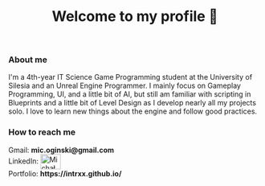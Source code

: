 <div align="center">
  <h1>Welcome to my profile 👋</h1>
</div>

<br/>

<h3 align="left">About me</h3>
<p>I'm a 4th-year IT Science Game Programming student at the University of Silesia and an Unreal Engine Programmer. I mainly focus on Gameplay Programming, UI, and a little bit of AI, but still am familiar with scripting in Blueprints and a little bit of Level Design as I develop nearly all my projects solo. I love to learn new things about the engine and follow good practices.</p>


<h3 align="left">How to reach me</h3>
<p align="left">
  Gmail: <b> mic.oginski@gmail.com </b>
<br/>
  LinkedIn: <a href="https://www.linkedin.com/in/micha%C5%82-ogi%C5%84ski-b67386238" target="blank"><img align="center" src="https://raw.githubusercontent.com/rahuldkjain/github-profile-readme-generator/master/src/images/icons/Social/linked-in-alt.svg" alt="Michał     
  Ogiński" height="30" width="40" /></a>
<br/>
  Portfolio: <b>https://intrxx.github.io/</b>
</p>

